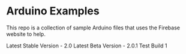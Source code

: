 # Arduino Examples
This repo is a collection of sample Arduino files that uses the Firebase website to help.

Latest Stable Version - 2.0
Latest Beta Version - 2.0.1 Test Build 1
